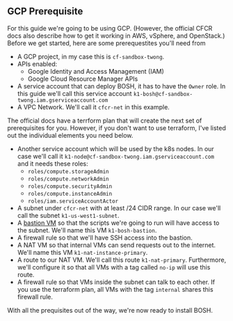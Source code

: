 ## GCP Prerequisite

For this guide we're going to be using GCP. (However, the official CFCR docs also describe how to get it working in AWS, vSphere, and OpenStack.) Before we get started, here are some prerequestites you'll need from

* A GCP project, in my case this is `cf-sandbox-twong`.
* APIs enabled:
  * Google Identity and Access Management (IAM)
  * Google Cloud Resource Manager APIs
* A service account that can deploy BOSH, it has to have the `Owner` role. In this guide we'll call this service account `k1-bosh@cf-sandbox-twong.iam.gserviceaccount.com`
* A VPC Network. We'll call it `cfcr-net` in this example.

The official docs have a terrform plan that will create the next set of prerequisites for you. However, if you don't want to use terraform, I've listed out the individual elements you need below.

* Another service account which will be used by the k8s nodes. In our case we'll call it `k1-node@cf-sandbox-twong.iam.gserviceaccount.com` and it needs these roles:
  * `roles/compute.storageAdmin`
  * `roles/compute.networkAdmin`
  * `roles/compute.securityAdmin`
  * `roles/compute.instanceAdmin`
  * `roles/iam.serviceAccountActor`
* A subnet under `cfcr-net` with at least /24 CIDR range. In our case we'll call the subnet `k1-us-west1-subnet`.
* A [bastion VM](https://cloud.google.com/solutions/connecting-securely#bastion) so that the scripts we're going to run will have access to the subnet. We'll name this VM `k1-bosh-bastion`.
* A firewall rule so that we'll have SSH access into the bastion.
* A NAT VM so that internal VMs can send requests out to the internet. We'll name this VM `k1-nat-instance-primary`.
* A route to our NAT VM. We'll call this route `k1-nat-primary`. Furthermore, we'll configure it so that all VMs with a tag called `no-ip` will use this route.
* A firewall rule so that VMs inside the subnet can talk to each other. If you use the terraform plan, all VMs with the tag `internal` shares this firewall rule.

With all the prequisites out of the way, we're now ready to install BOSH.